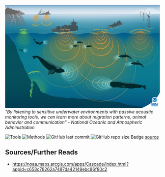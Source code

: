 ![banner](img/1500x1000-Passive-Acoustics-Soundscape-infographic-NEFSC.png)
*"By listening to sensitive underwater environments with passive acoustic monitoring tools, we can learn more about migration patterns, animal behavior and communication" - National Oceanic and Atmospheric Administration*

![Tools](https://img.shields.io/badge/Tools-Python,_SQL,_Tableau-yellow)
![Methods](https://img.shields.io/badge/Methods-Webscraping,_NLP,_Supervised_ML-red)
![GitHub last commit](https://img.shields.io/github/last-commit/duynlq/scraped-reviews-customer-churn-prediction)
![GitHub repo size](https://img.shields.io/github/repo-size/duynlq/scraped-reviews-customer-churn-prediction)
Badge [source](https://shields.io/)

## 

## Sources/Further Reads
- https://noaa.maps.arcgis.com/apps/Cascade/index.html?appid=c653c78262a7487da42149ebc86f80c2